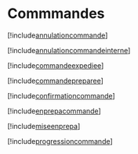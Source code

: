 # Commmandes

[!include[annulationcommande](commmandes.annulationcommande.autogen.md)]

[!include[annulationcommandeinterne](commmandes.annulationcommandeinterne.autogen.md)]

[!include[commandeexpediee](commmandes.commandeexpediee.autogen.md)]

[!include[commandepreparee](commmandes.commandepreparee.autogen.md)]

[!include[confirmationcommande](commmandes.confirmationcommande.autogen.md)]

[!include[enprepacommande](commmandes.enprepacommande.autogen.md)]

[!include[miseenprepa](commmandes.miseenprepa.autogen.md)]

[!include[progressioncommande](commmandes.progressioncommande.autogen.md)]





























































